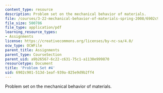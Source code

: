 ```yaml
---
content_type: resource
description: Problem set on the mechanical behavior of materials.
file: /courses/3-22-mechanical-behavior-of-materials-spring-2008/6902c901513d1eaf939a825e9d9b2ff4_ps4.pdf
file_size: 500786
file_type: application/pdf
learning_resource_types:
- Assignments
license: https://creativecommons.org/licenses/by-nc-sa/4.0/
ocw_type: OCWFile
parent_title: Assignments
parent_type: CourseSection
parent_uid: a9b26567-6c22-c631-75c1-a1130e999870
resourcetype: Document
title: 'Problem Set #4'
uid: 6902c901-513d-1eaf-939a-825e9d9b2ff4
---
```

Problem set on the mechanical behavior of materials.